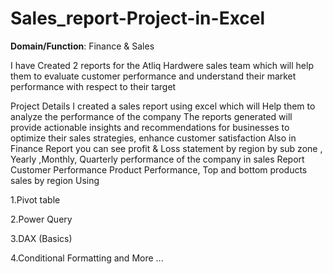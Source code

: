 # Sales_report-Project-in-Excel
**Domain/Function**: Finance & Sales

I have Created 2 reports for the Atliq Hardwere sales team which will help them to evaluate customer performance and understand their market performance with respect to their target

Project Details I created a sales report using excel which will Help them to analyze the performance of the company The reports generated will provide actionable insights and recommendations for businesses to optimize their sales strategies, enhance customer satisfaction Also in Finance Report you can see profit & Loss statement by region by sub zone , Yearly ,Monthly, Quarterly performance of the company in sales Report Customer Performance Product Performance, Top and bottom products sales by region Using

1.Pivot table

2.Power Query

3.DAX (Basics)

4.Conditional Formatting and More ...

